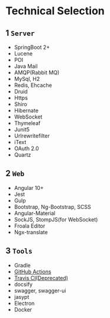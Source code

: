 # Technical Selection

## 1 `Server`
- SpringBoot 2+
- Lucene
- POI
- Java Mail
- AMQP(Rabbit MQ)
- MySql, H2
- Redis, Ehcache
- Druid
- Https
- Shiro
- Hibernate
- WebSocket
- Thymeleaf
- Junit5
- Urlrewritefilter
- iText
- OAuth 2.0
- Quartz

## 2 `Web`
- Angular 10+
- Jest
- Gulp
- Bootstrap, Ng-Bootstrap, SCSS
- Angular-Material
- SockJS, StompJS(for WebSocket)
- Froala Editor
- Ngx-translate

## 3 `Tools`
- Gradle
- [GitHub Actions](https://github.com/JavaFamilyClub/jfoa/actions)
- [Travis CI(Deprecated)](https://travis-ci.org/github/JavaFamilyClub/jfoa)
- docsify
- swagger, swagger-ui
- jasypt
- Electron
- Docker


